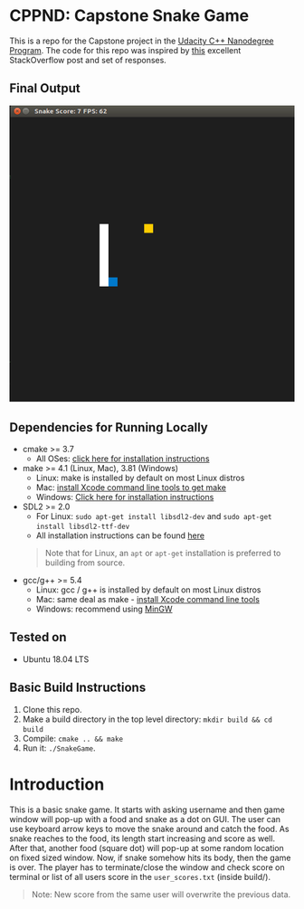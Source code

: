 # CPPND: Capstone Snake Game

This is a repo for the Capstone project in the [Udacity C++ Nanodegree Program](https://www.udacity.com/course/c-plus-plus-nanodegree--nd213). The code for this repo was inspired by [this](https://codereview.stackexchange.com/questions/212296/snake-game-in-c-with-sdl) excellent StackOverflow post and set of responses.

## Final Output

<img src="snake_game.gif"/>

## Dependencies for Running Locally
* cmake >= 3.7
  * All OSes: [click here for installation instructions](https://cmake.org/install/)
* make >= 4.1 (Linux, Mac), 3.81 (Windows)
  * Linux: make is installed by default on most Linux distros
  * Mac: [install Xcode command line tools to get make](https://developer.apple.com/xcode/features/)
  * Windows: [Click here for installation instructions](http://gnuwin32.sourceforge.net/packages/make.htm)
* SDL2 >= 2.0
  * For Linux: `sudo apt-get install libsdl2-dev` and `sudo apt-get install libsdl2-ttf-dev`
  * All installation instructions can be found [here](https://wiki.libsdl.org/Installation)
  >Note that for Linux, an `apt` or `apt-get` installation is preferred to building from source. 
* gcc/g++ >= 5.4
  * Linux: gcc / g++ is installed by default on most Linux distros
  * Mac: same deal as make - [install Xcode command line tools](https://developer.apple.com/xcode/features/)
  * Windows: recommend using [MinGW](http://www.mingw.org/)

## Tested on
* Ubuntu 18.04 LTS

## Basic Build Instructions

1. Clone this repo.
2. Make a build directory in the top level directory: `mkdir build && cd build`
3. Compile: `cmake .. && make`
4. Run it: `./SnakeGame`.

# Introduction

This is a basic snake game. It starts with asking username and then game window will pop-up with a food and snake as a dot on GUI. The user can use keyboard arrow keys to move the snake around and catch the food. As snake reaches to the food, its length start increasing and score as well. After that, another food (square dot) will pop-up at some random location on fixed sized window. Now, if snake somehow hits its body, then the game is over. The player has to terminate/close the window and check score on terminal or list of all users score in the `user_scores.txt` (inside build/). 

>Note: New score from the same user will overwrite the previous data.

